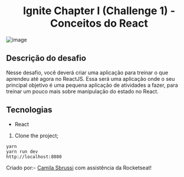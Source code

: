 <h1 align="center"> Ignite Chapter I (Challenge 1) - Conceitos do React </h1>


![image](https://user-images.githubusercontent.com/40186019/111051797-83d6f280-8434-11eb-9141-439449651739.png)


## Descrição do desafio
Nesse desafio, você deverá criar uma aplicação para treinar o que aprendeu até agora no ReactJS. Essa será uma aplicação onde o seu principal objetivo é uma pequena aplicação de atividades a fazer, para treinar um pouco mais sobre manipulação do estado no React.



##  Tecnologias
- React

1. Clone the project;

  ```
  yarn
  yarn run dev
  http://localhost:8080

  ``` 

Criado por:- [Camila Sbrussi](https://github.com/camisbrussi/) com assistência da Rocketseat!
